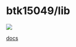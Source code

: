 # btk15049/lib

![](https://github.com/btk15049/lib/actions/workflows/ctest.yml/badge.svg)

[docs](https://btk15049.github.io/lib/docs/html/index.html)
